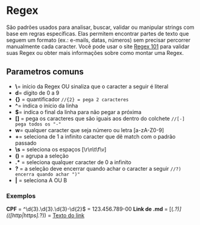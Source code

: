 # Regex
São padrões usados para analisar, buscar, validar ou manipular strings com base em regras específicas. Elas permitem encontrar partes de texto que seguem um formato (ex.: e-mails, datas, números) sem precisar percorrer manualmente cada caracter.
Você pode usar o site [Regex 101](https://regex101.com/) para validar suas Regex ou obter mais informações sobre como montar uma Regex.

## Parametros comuns
- **\\**= início da Regex OU sinaliza que o caracter a seguir é literal
- **d**= dígito de 0 a 9
- **{}** = quantificador `//{2} = pega 2 caracteres`
- **^**= indica o início da linha
- **$**= indica o final da linha para não pegar a próxima
- **[]** = pega os caracteres que são iguais aos dentro do colchete `//[-] pega todos os "-"`
- **w**= qualquer caracter que seja número ou letra [a-zA-Z0-9]
- **+**= seleciona de 1 a infinito caracter que dê match com o padrão passado
- **\s** = seleciona os espaços [\r\n\t\f\v]
- **()** = agrupa a seleção
- **.\*** = seleciona qualquer caracter de 0 a infinito
- **?** = a seleção deve encerrar quando achar o caracter a seguir `//?) encerra quando achar ")"`
- **|** = seleciona A OU B

### Exemplos
**CPF** = ^\d{3}.\d{3}.\d{3}-\d{2}$ = 123.456.789-00
**Link de .md** = \[(.*?)\]\(([http|https].*?)\) = [Texto do link](http://link.com.br)